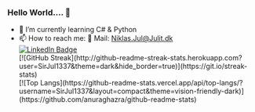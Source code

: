 
### Hello World.... 👋
- 🌱 I’m currently learning C# & Python
- 📫 How to reach me: 
  📧 Mail: Niklas.Jul@Julit.dk
  <div id="badges">
    <a href="https://www.linkedin.com/in/niklas-jul-367b65215/">
      <img src="https://img.shields.io/badge/LinkedIn-blue?style=for-the-badge&logo=linkedin&logoColor=white" alt="LinkedIn Badge"/>
    </a>
  <div>
  [![GitHub Streak](http://github-readme-streak-stats.herokuapp.com?user=SirJul1337&theme=dark&hide_border=true)](https://git.io/streak-stats)
  <div>
  </div>
    [![Top Langs](https://github-readme-stats.vercel.app/api/top-langs/?username=SirJul1337&layout=compact&theme=vision-friendly-dark)](https://github.com/anuraghazra/github-readme-stats)
<!--
**SirJul1337/SirJul1337** is a ✨ _special_ ✨ repository because its `README.md` (this file) appears on your GitHub profile.

Here are some ideas to get you started:

- 🔭 I’m currently working on ...
- 🌱 I’m currently learning ...
- 👯 I’m looking to collaborate on ...
- 🤔 I’m looking for help with ...
- 💬 Ask me about ...
- 📫 How to reach me: ...
- 😄 Pronouns: ...
- ⚡ Fun fact: ...
-->
